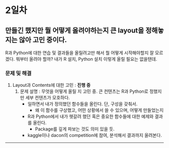 # 2일차  
## 만들긴 했지만 뭘 어떻게 올려야하는지 큰 layout을 정해놓지는 않아 고민 중이다. 
R과 Python에 대한 연습 및 결과들을 올릴려고만 해서 뭘 어떻게 시작해야할지 잘 모르겠다. 뭐부터 올려야 할까? 내가 R 설치, Python 설치 이렇게 올릴 필요는 없을탠데. 

### 문제 및 해결
1. Layout과 Contents에 대한 고민  : **진행 중**   
    1. 문제 설명 : 무엇을 어떻게 올릴 지 고민 중. 큰 컨텐츠는 R과 Python로 정했지만 세부 컨텐츠가 모호하다.
        * 일하면서 내가 정의했던 함수들을 올린다. 단, 구성을 갖춰서.
            * 왜 이 함수를 구상했고, 어떤 상황에서 쓸 수 있으며, 어떻게 만들었는지
        * R과 Python에서 내가 헷갈려 했던 혹은 중요한 함수들에 대한 예제와 결과를 올린다. 
            * Package를 깊게 파보는 것도 의미 있을 듯.
        * kaggle이나 dacon의 competition에 참여, 분석해서 결과까지 올려본다. 

---------------------------------------------------

  
